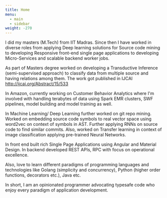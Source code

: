 ```yaml
---
title: Home
menu:
  - main
  - sidebar
weight: -270
---
```

I did my masters (M.Tech) from IIT Madras. Since then I have worked in diverse roles from applying Deep learning solutions for Source code mining to developing Responsive front-end single page applications to developing Micro-Services and scalable backend worker jobs.
 
As part of Masters degree worked on developing a Transductive Inference (semi-supervised approach) to classify data from multiple source and having relations among them. The work got published in IJCAI 
http://ijcai.org/Abstract/15/533 
 
In Amazon, currently working on Customer Behavior Analytics where I'm involved with handling terabytes of data using Spark EMR clusters, SWF pipelines, model building and model training as well.

In Machine Learning/ Deep Learning further worked on git repo mining. Worked on embedding source code symbols to real vector space using word2vec on context of symbols in AST. Further applying RNNs on source code to find similar commits.
Also, worked on Transfer learning in context of image classification applying pre-trained Neural Networks.

In front end built rich Single Page Applications using Angular and Material Design. In backend developed REST APIs, RPC with focus on operational excellence.
 
Also, love to learn different paradigms of programming languages and technologies like Golang (simplicity and concurrency), Python (higher order functions, decorators etc.), Java etc.
 
In short, I am an opinionated programmer advocating typesafe code who enjoy every paradigm of application development.
